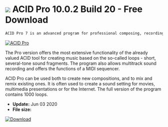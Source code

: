 # ![](https://cdn.softexe.net/static/icon/win.gif) ACID Pro 10.0.2 Build 20 - Free Download

```sh
ACID Pro 7 is an advanced program for professional composing, recording, mixing and production of music.
```
[![ACID Pro](https://gallery.dpcdn.pl/imgc/Tools/2041/g_-_420x350_1.5_-_x20110221145412_00.jpg)](https://softexe.net/win/multimedia/audio-sound/acid-pro:pRppe.html)

The Pro version offers the most extensive functionality of the already valued ACID tool for creating music based on the so-called loops - short, several-tone sound fragments. The program also allows multitrack sound recording and offers the functions of a MIDI sequencer.
 
 ACID Pro can be used both to create new compositions, and to mix and remix existing ones. It is often used to create a sound setting for movies, multimedia presentations or for the Internet. The full version of the program contains 1000 loops.


- **Update:** Jun 03 2020
- **File size:** 

[![Download](https://cdn.softexe.net/static/img/download.png)](https://softexe.net/win/multimedia/audio-sound/acid-pro:pRppe.html)

